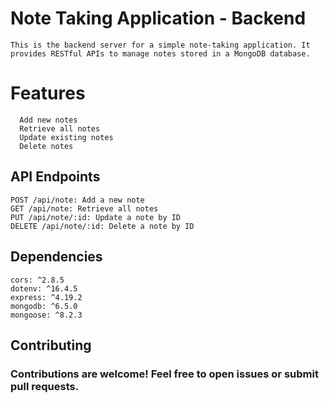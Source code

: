 # Note Taking Application - Backend
    This is the backend server for a simple note-taking application. It provides RESTful APIs to manage notes stored in a MongoDB database.

# Features
      Add new notes
      Retrieve all notes
      Update existing notes
      Delete notes

## API Endpoints
    POST /api/note: Add a new note
    GET /api/note: Retrieve all notes
    PUT /api/note/:id: Update a note by ID
    DELETE /api/note/:id: Delete a note by ID
    
## Dependencies
    cors: ^2.8.5
    dotenv: ^16.4.5
    express: ^4.19.2
    mongodb: ^6.5.0
    mongoose: ^8.2.3
    
## Contributing
  ### Contributions are welcome! Feel free to open issues or submit pull requests.
